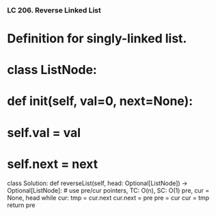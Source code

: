 ### LC 206. Reverse Linked List
# Definition for singly-linked list.
# class ListNode:
#     def __init__(self, val=0, next=None):
#         self.val = val
#         self.next = next
class Solution:
    def reverseList(self, head: Optional[ListNode]) -> Optional[ListNode]:
        # use pre/cur pointers, TC: O(n), SC: O(1)
        pre, cur = None, head
        while cur:
            tmp = cur.next
            cur.next = pre
            pre = cur
            cur = tmp
        return pre